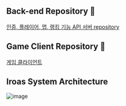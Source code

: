 ## Back-end Repository 👋
[인증, 플레이어, 맵, 랭킹 기능 API 서버 repository](https://github.com/MTVSquad/IROAS-Server.git)

## Game Client Repository 👋
[게임 클라이언트](https://github.com/MTVSquad/IROAS-Client)

<!--

**Here are some ideas to get you started:**

🙋‍♀️ A short introduction - what is your organization all about?
🌈 Contribution guidelines - how can the community get involved?
👩‍💻 Useful resources - where can the community find your docs? Is there anything else the community should know?
🍿 Fun facts - what does your team eat for breakfast?
🧙 Remember, you can do mighty things with the power of [Markdown](https://docs.github.com/github/writing-on-github/getting-started-with-writing-and-formatting-on-github/basic-writing-and-formatting-syntax)
-->

## Iroas System Architecture
![image](https://github.com/MTVSquad/.github/assets/94158097/2817664f-dae2-430d-a768-62eb81100e52)


